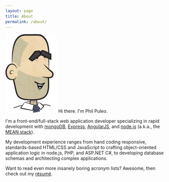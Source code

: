 ```yaml
---
layout: page
title: About
permalink: /about/
---
```


<img class="philhead" alt="Phil's Head" src="/images/philhead-big2.png" /> Hi there. I'm Phil Puleo.

I'm a front-end/full-stack web application developer specializing in rapid development with [mongoDB](http://mongodb.org), [Express](http://expressjs.com), [AngularJS](http://angularjs.org), and [node.js](http://nodejs.org) (a.k.a., the [MEAN stack](http://blog.mongodb.org/post/49262866911/the-mean-stack-mongodb-expressjs-angularjs-and)).

My development experience ranges from hand coding responsive, standards-based HTML/CSS and JavaScript to crafting object-oriented application logic in node.js, PHP, and ASP.NET C#, to developing database schemas and architecting complex applications.

Want to read even more insanely boring acronym lists? Awesome, then check out my [résumé](/images/puleo_resume.pdf).
